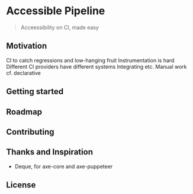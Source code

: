# Accessible Pipeline

> Acceessibility on CI, made easy

## Motivation

CI to catch regressions and low-hanging fruit
Instrumentation is hard
Different CI providers have different systems
Integrating etc.
Manual work cf. declarative

## Getting started

## Roadmap

## Contributing

## Thanks and Inspiration

- Deque, for axe-core and axe-puppeteer

## License
